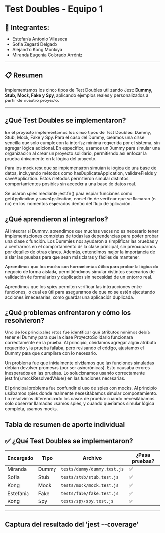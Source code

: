 # Test Doubles - Equipo 1

## 🧠 Integrantes:
- Estefanía Antonio Villaseca  
- Sofia Zugasti Delgado
- Alejandro Kong Montoya
- Miranda Eugenia Colorado Arróniz


---

## 📋 Resumen

Implementamos los cinco tipos de Test Doubles utilizando Jest: **Dummy, Stub, Mock, Fake y Spy**, aplicando ejemplos reales y personalizados a partir de nuestro proyecto.


---

## ¿Qué Test Doubles se implementaron?
En el proyecto implementamos los cinco tipos de Test Doubles: Dummy, Stub, Mock, Fake y Spy. Para el caso del Dummy, creamos una clase sencilla que solo cumple con la interfaz mínima requerida por el sistema, sin agregar lógica adicional. En específico, usamos un Dummy para simular una organización al crear un proyecto solidario, permitiendo así enfocar la prueba únicamente en la lógica del proyecto.

Para los mock test que se implementaron simulan la lógica de una base de datos, incluyendo métodos como hasDuplicateApplication, validateFields y saveApplication. Estos métodos permitieron simular distintos comportamientos posibles sin acceder a una base de datos real.

Se usaron spies mediante jest.fn() para espiar funciones como getApplication y saveApplication, con el fin de verificar que se llamaran (o no) en los momentos esperados dentro del flujo de aplicación.

## ¿Qué aprendieron al integrarlos?
Al integrar el Dummy, aprendimos que muchas veces no es necesario tener implementaciones completas de todas las dependencias para poder probar una clase o función. Los Dummies nos ayudaron a simplificar las pruebas y a centrarnos en el comportamiento de la clase principal, sin preocuparnos por detalles de otras clases. Además, entendimos mejor la importancia de aislar las pruebas para que sean más claras y fáciles de mantener.

Aprendimos que los mocks son herramientas útiles para probar la lógica de negocio de forma aislada, permitiéndonos simular distintos escenarios de validación de formularios y duplicados sin necesidad de un entorno real.

Aprendimos que los spies permiten verificar las interacciones entre funciones, lo cual es útil para asegurarnos de que no se estén ejecutando acciones innecesarias, como guardar una aplicación duplicada.



## ¿Qué problemas enfrentaron y cómo los resolvieron?
Uno de los principales retos fue identificar qué atributos mínimos debía tener el Dummy para que la clase ProyectoSolidario funcionara correctamente en la prueba. Al principio, olvidamos agregar algún atributo requerido y la prueba fallaba, pero revisando el código, ajustamos el Dummy para que cumpliera con lo necesario. 

Un problema fue que inicialmente olvidamos que las funciones simuladas debían devolver promesas (por ser asincrónicas). Esto causaba errores inesperados en las pruebas. Lo solucionamos usando correctamente jest.fn().mockResolvedValue() en las funciones necesarias.

El principal problema fue confundir el uso de spies con mocks. Al principio usábamos spies donde realmente necesitábamos simular comportamiento. Lo resolvimos diferenciando los casos de prueba: cuando necesitábamos solo observar llamadas usamos spies, y cuando queríamos simular lógica completa, usamos mocks.



## Tabla de resumen de aporte individual

## ✅ ¿Qué Test Doubles se implementaron?

| Encargado| Tipo     | Archivo                        | ¿Pasa pruebas? |
|----------|----------|--------------------------------|----------------|
| Miranda  |  Dummy   | `tests/dummy/dummy.test.js`    | ✅             |
| Sofia    | Stub     | `tests/stub/stub.test.js`      | ✅             |
| Kong     | Mock     | `tests/mock/mock.test.js`      | ✅             |
|Estefania | Fake     | `tests/fake/fake.test.js`      | ✅             |
| Kong     | Spy      | `tests/spy/spy.test.js`        | ✅             |

---

## Captura del resultado del 'jest --coverage'

